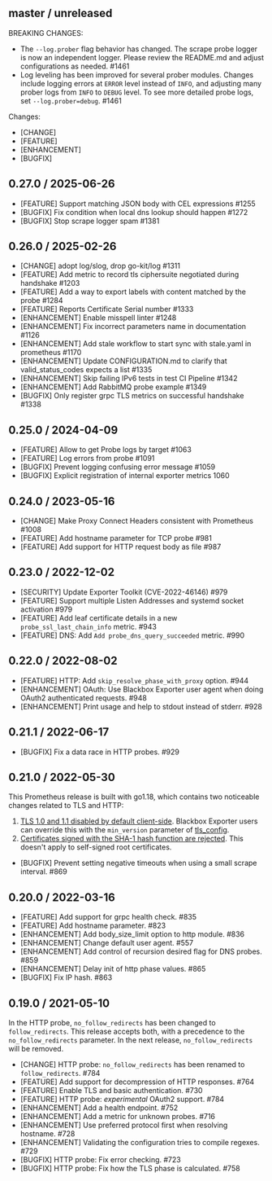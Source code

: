## master / unreleased

BREAKING CHANGES:

* The `--log.prober` flag behavior has changed. The scrape probe logger is now an independent logger. Please review the README.md and adjust configurations as needed. #1461
* Log leveling has been improved for several prober modules. Changes include logging errors at `ERROR` level instead of `INFO`, and adjusting many prober logs from `INFO` to `DEBUG` level. To see more detailed probe logs, set `--log.prober=debug`. #1461

Changes:

* [CHANGE]
* [FEATURE]
* [ENHANCEMENT]
* [BUGFIX]

## 0.27.0 / 2025-06-26

* [FEATURE] Support matching JSON body with CEL expressions #1255
* [BUGFIX] Fix condition when local dns lookup should happen #1272
* [BUGFIX] Stop scrape logger spam #1381

## 0.26.0 / 2025-02-26

* [CHANGE] adopt log/slog, drop go-kit/log #1311
* [FEATURE] Add metric to record tls ciphersuite negotiated during handshake #1203
* [FEATURE] Add a way to export labels with content matched by the probe #1284
* [FEATURE] Reports Certificate Serial number #1333
* [ENHANCEMENT] Enable misspell linter #1248
* [ENHANCEMENT] Fix incorrect parameters name in documentation #1126
* [ENHANCEMENT] Add stale workflow to start sync with stale.yaml in prometheus #1170
* [ENHANCEMENT] Update CONFIGURATION.md to clarify that valid_status_codes expects a list #1335
* [ENHANCEMENT] Skip failing IPv6 tests in test CI Pipeline #1342
* [ENHANCEMENT] Add RabbitMQ probe example #1349
* [BUGFIX] Only register grpc TLS metrics on successful handshake #1338

## 0.25.0 / 2024-04-09

* [FEATURE] Allow to get Probe logs by target #1063
* [FEATURE] Log errors from probe #1091
* [BUGFIX] Prevent logging confusing error message #1059
* [BUGFIX] Explicit registration of internal exporter metrics 1060

## 0.24.0 / 2023-05-16

* [CHANGE] Make Proxy Connect Headers consistent with Prometheus #1008
* [FEATURE] Add hostname parameter for TCP probe #981
* [FEATURE] Add support for HTTP request body as file #987

## 0.23.0 / 2022-12-02

* [SECURITY] Update Exporter Toolkit (CVE-2022-46146) #979
* [FEATURE] Support multiple Listen Addresses and systemd socket activation #979
* [FEATURE] Add leaf certificate details in a new `probe_ssl_last_chain_info` metric. #943
* [FEATURE] DNS: Add `Add probe_dns_query_succeeded` metric. #990

## 0.22.0 / 2022-08-02

* [FEATURE] HTTP: Add `skip_resolve_phase_with_proxy` option. #944
* [ENHANCEMENT] OAuth: Use Blackbox Exporter user agent when doing OAuth2
  authenticated requests. #948
* [ENHANCEMENT] Print usage and help to stdout instead of stderr. #928


## 0.21.1 / 2022-06-17

* [BUGFIX] Fix a data race in HTTP probes. #929

## 0.21.0 / 2022-05-30

This Prometheus release is built with go1.18, which contains two noticeable
changes related to TLS and HTTP:

1. [TLS 1.0 and 1.1 disabled by default client-side](https://go.dev/doc/go1.18#tls10).
   Blackbox Exporter users can override this with the `min_version` parameter of
   [tls_config](https://prometheus.io/docs/prometheus/latest/configuration/configuration/#tls_config).
2. [Certificates signed with the SHA-1 hash function are rejected](https://go.dev/doc/go1.18#sha1).
   This doesn't apply to self-signed root certificates.

* [BUGFIX] Prevent setting negative timeouts when using a small scrape interval. #869

## 0.20.0 / 2022-03-16

* [FEATURE] Add support for grpc health check. #835
* [FEATURE] Add hostname parameter. #823
* [ENHANCEMENT] Add body_size_limit option to http module. #836
* [ENHANCEMENT] Change default user agent. #557
* [ENHANCEMENT] Add control of recursion desired flag for DNS probes. #859
* [ENHANCEMENT] Delay init of http phase values. #865
* [BUGFIX] Fix IP hash. #863

## 0.19.0 / 2021-05-10

In the HTTP probe, `no_follow_redirects` has been changed to `follow_redirects`.
This release accepts both, with a precedence to the `no_follow_redirects` parameter.
In the next release, `no_follow_redirects` will be removed.

* [CHANGE] HTTP probe: `no_follow_redirects` has been renamed to `follow_redirects`. #784
* [FEATURE] Add support for decompression of HTTP responses. #764
* [FEATURE] Enable TLS and basic authentication. #730
* [FEATURE] HTTP probe: *experimental* OAuth2 support. #784
* [ENHANCEMENT] Add a health endpoint. #752
* [ENHANCEMENT] Add a metric for unknown probes. #716
* [ENHANCEMENT] Use preferred protocol first when resolving hostname. #728
* [ENHANCEMENT] Validating the configuration tries to compile regexes. #729
* [BUGFIX] HTTP probe: Fix error checking. #723
* [BUGFIX] HTTP probe: Fix how the TLS phase is calculated. #758
